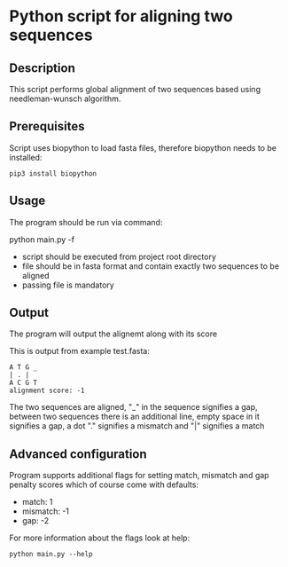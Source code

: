 # Python script for aligning two sequences

## Description

This script performs global alignment of two sequences based using needleman-wunsch algorithm. 

## Prerequisites 

Script uses biopython to load fasta files, therefore biopython needs to be installed:

```
pip3 install biopython
```

## Usage

The program should be run via command:

python main.py -f <path to file>

* script should be executed from project root directory
* file should be in fasta format and contain exactly two sequences to be aligned
* passing file is mandatory

## Output

The program will output the alignemt along with its score

This is output from example test.fasta:
```
A T G _
| . |  
A C G T
alignment score: -1
```

The two sequences are aligned, "_" in the sequence signifies a gap, between two sequences there is an additional line, empty space in it signifies a gap, a dot "." signifies a mismatch and "|" signifies a match

## Advanced configuration

Program supports additional flags for setting match, mismatch and gap penalty scores which of course come with defaults:
* match: 1
* mismatch: -1
* gap: -2 

For more information about the flags look at help:
```
python main.py --help
```

